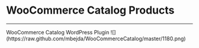 <h1>WooCommerce Catalog Products</h1>
<hr/>
WooCommerce Catalog WordPress Plugin
![](https://raw.github.com/mbejda/WooCommerceCatalog/master/1180.png)

